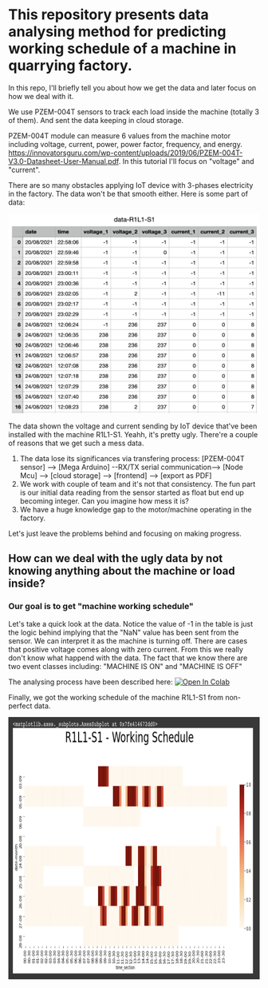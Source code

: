 # This repository presents data analysing method for predicting working schedule of a machine in quarrying factory.

In this repo, I'll briefly tell you about how we get the data and later focus on how we deal with it.

We use PZEM-004T sensors to track each load inside the machine (totally 3 of them). And sent the data keeping in cloud storage.

PZEM-004T module can measure 6 values from the machine motor including voltage, current, power, power factor, frequency, and energy. 
https://innovatorsguru.com/wp-content/uploads/2019/06/PZEM-004T-V3.0-Datasheet-User-Manual.pdf. In this tutorial I'll focus on "voltage" and "current". 

There are so many obstacles applying IoT device with 3-phases electricity in the factory. The data won't be that smooth either. Here is some part of data:

<img src="https://github.com/Elstargo00/machine-data-analysis/blob/main/somepart_data.png" width="800" height="400">

The data shown the voltage and current sending by IoT device that've been installed with the machine R1L1-S1. Yeahh, it's pretty ugly. There're a couple of reasons that we get such a mess data.

1. The data lose its significances via transfering process:
[PZEM-004T sensor] --> [Mega Arduino] --RX/TX serial communication--> [Node Mcu] --> [cloud storage] --> [frontend] --> [export as PDF]
2. We work with couple of team and it's not that consistency. The fun part is our initial data reading from the sensor started as float but end up becoming integer. Can you imagine how mess it is?
3. We have a huge knowledge gap to the motor/machine operating in the factory.

Let's just leave the problems behind and focusing on making progress.

## How can we deal with the ugly data by not knowing anything about the machine or load inside?
### Our goal is to get "machine working schedule"

Let's take a quick look at the data.
Notice the value of -1 in the table is just the logic behind implying that the "NaN" value has been sent from the sensor. We can interpret it as the machine is turning off. There are cases that positive voltage comes along with zero current. From this we really don't know what happend with the data. The fact that we know there are two event classes including: "MACHINE IS ON" and "MACHINE IS OFF"

The analysing process have been described here:
[![Open In Colab](https://colab.research.google.com/assets/colab-badge.svg)](https://colab.research.google.com/drive/1vX9_k7IUAlyEpDuMpe55fUWbSmTmmpRN?usp=sharing)


Finally, we got the working schedule of the machine R1L1-S1 from non-perfect data.

<img src="https://github.com/Elstargo00/machine-data-analysis/blob/main/R1L1-S1_working_schedule.png?raw=true" width="1125" height="525">
